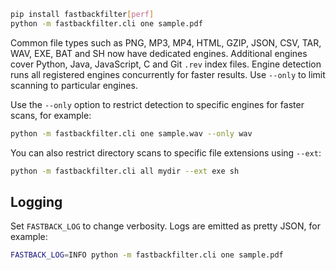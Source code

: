 ```bash
pip install fastbackfilter[perf]
python -m fastbackfilter.cli one sample.pdf
```

Common file types such as PNG, MP3, MP4, HTML, GZIP, JSON, CSV, TAR, WAV, EXE,
BAT and SH now have dedicated engines. Additional engines cover Python, Java,
JavaScript, C and Git ``.rev`` index files. Engine detection runs all registered
engines concurrently for faster results. Use ``--only`` to limit scanning to
particular engines.

Use the ``--only`` option to restrict detection to specific engines for faster
scans, for example:

```bash
python -m fastbackfilter.cli one sample.wav --only wav
```

You can also restrict directory scans to specific file extensions using
``--ext``:

```bash
python -m fastbackfilter.cli all mydir --ext exe sh
```

## Logging

Set `FASTBACK_LOG` to change verbosity. Logs are emitted as pretty JSON, for example:

```bash
FASTBACK_LOG=INFO python -m fastbackfilter.cli one sample.pdf
```
